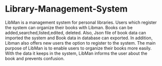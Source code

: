 # Library-Management-System
LibMan is a management system for personal libraries. Users which register the system can organize their books with Libman. Books can be added,searched,listed,edited, deleted. Also, Json file of book data can imported the system and Book data in database can exported. In addition, Libman also offers new users the option to register to the system.
The main purpose of LibMan is to enable users to organize their books more easily. With the data it keeps in the system, LibMan informs the user about the book and prevents confusion.
